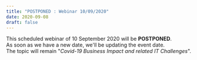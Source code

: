 ```yaml
---
title: "POSTPONED : Webinar 10/09/2020"
date: 2020-09-08
draft: false
---
```


This scheduled webinar of 10 September 2020 will be __POSTPONED__.  
As soon as we have a new date, we'll be updating the event date.  
The topic will remain "_Covid-19 Business Impact and related IT Challenges_".  
